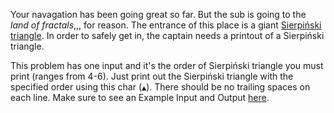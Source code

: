Your navagation has been going great so far.
But the sub is going to the _land of fractals_,,, for reason.
The entrance of this place is a giant [Sierpiński triangle](https://en.wikipedia.org/wiki/Sierpi%C5%84ski_triangle).
In order to safely get in, the captain needs a printout of a Sierpiński triangle.

This problem has one input and it's the order of Sierpiński triangle you must print (ranges from 4-6).
Just print out the Sierpiński triangle with the specified order using this char (`▲`).
There should be no trailing spaces on each line.
Make sure to see an Example Input and Output [here](https://paste.connorcode.com/b/80ec6dbd-014a-4b88-829a-a4d56fc95721).
